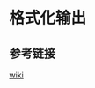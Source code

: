 # 格式化输出





## 参考链接

[wiki]([https://zh.wikipedia.org/wiki/%E6%A0%BC%E5%BC%8F%E5%8C%96%E5%AD%97%E7%AC%A6%E4%B8%B2](https://zh.wikipedia.org/wiki/格式化字符串))

